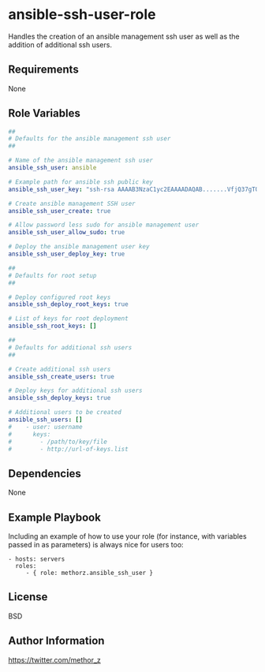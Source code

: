 ansible-ssh-user-role
=========

Handles the creation of an ansible management ssh user as well as the addition of additional
ssh users.

Requirements
------------

None

Role Variables
--------------

```YAML
##
# Defaults for the ansible management ssh user
##

# Name of the ansible management ssh user
ansible_ssh_user: ansible

# Example path for ansible ssh public key
ansible_ssh_user_key: "ssh-rsa AAAAB3NzaC1yc2EAAAADAQAB.......VfjQ37gTQ== Ansible Mangement User"

# Create ansible management SSH user
ansible_ssh_user_create: true

# Allow password less sudo for ansible management user
ansible_ssh_user_allow_sudo: true

# Deploy the ansible management user key
ansible_ssh_user_deploy_key: true

##
# Defaults for root setup
##

# Deploy configured root keys
ansible_ssh_deploy_root_keys: true

# List of keys for root deployment
ansible_ssh_root_keys: []

##
# Defaults for additional ssh users
##

# Create additional ssh users
ansible_ssh_create_users: true

# Deploy keys for additional ssh users
ansible_ssh_deploy_keys: true

# Additional users to be created
ansible_ssh_users: []
#    - user: username
#      keys:
#        - /path/to/key/file
#        - http://url-of-keys.list

```

Dependencies
------------

None

Example Playbook
----------------

Including an example of how to use your role (for instance, with variables passed in as parameters) is always nice for users too:

    - hosts: servers
      roles:
         - { role: methorz.ansible_ssh_user }

License
-------

BSD

Author Information
------------------

https://twitter.com/methor_z
